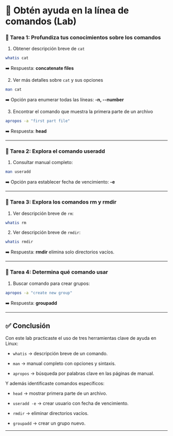 
# 📘 Obtén ayuda en la línea de comandos (Lab)

### 🔹 Tarea 1: Profundiza tus conocimientos sobre los comandos

1. Obtener descripción breve de `cat`
    

```bash
whatis cat
```

➡️ Respuesta: **concatenate files**

2. Ver más detalles sobre `cat` y sus opciones
    

```bash
man cat
```

➡️ Opción para enumerar todas las líneas: **-n, --number**

3. Encontrar el comando que muestra la primera parte de un archivo
    

```bash
apropos -a "first part file"
```

➡️ Respuesta: **head**

---

### 🔹 Tarea 2: Explora el comando useradd

1. Consultar manual completo:
    

```bash
man useradd
```

➡️ Opción para establecer fecha de vencimiento: **-e**

---

### 🔹 Tarea 3: Explora los comandos rm y rmdir

1. Ver descripción breve de `rm`:
    

```bash
whatis rm
```

2. Ver descripción breve de `rmdir`:
    

```bash
whatis rmdir
```

➡️ Respuesta: **rmdir** elimina solo directorios vacíos.

---

### 🔹 Tarea 4: Determina qué comando usar

1. Buscar comando para crear grupos:
    

```bash
apropos -a "create new group"
```

➡️ Respuesta: **groupadd**

---

## ✅ Conclusión

Con este lab practicaste el uso de tres herramientas clave de ayuda en Linux:

- `whatis` → descripción breve de un comando.
    
- `man` → manual completo con opciones y sintaxis.
    
- `apropos` → búsqueda por palabras clave en las páginas de manual.
    

Y además identificaste comandos específicos:

- `head` → mostrar primera parte de un archivo.
    
- `useradd -e` → crear usuario con fecha de vencimiento.
    
- `rmdir` → eliminar directorios vacíos.
    
- `groupadd` → crear un grupo nuevo.
    

---

